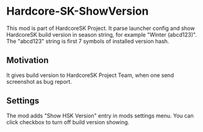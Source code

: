 # Hardcore-SK-ShowVersion
This mod is part of HardcoreSK Project.
It parse launcher config and show HardcoreSK build version in season string, for example "Winter (abcd123)".
The "abcd123" string is first 7 symbols of installed version hash.

## Motivation
It gives build version to HardcoreSK Project Team, when one send screenshot as bug report.

## Settings
The mod adds "Show HSK Version" entry in mods settings menu.
You can click checkbox to turn off build version showing.
